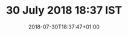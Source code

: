 ---
title: 30 July 2018 18:37 IST
date: 2018-07-30T18:37:47+01:00
tags: []
categories: []
type: ["photo", "latest"]
visibility: ["public"]
aliases:
    - /photos/2018/07/30/18/37.md
body_classes: "photos latest"
colours:
    primary-bg: "3,100%,92%" # hsl(3,100%,92%)
    secondary-bg: "5,100%,89%" # hsl(5,100%,89%)
    text: "195,100%,20%" # hsl(195,100%,20%)
    linktext: "195,100%,25%" # hsl(195,100%,25%)
    darklinktext: "195,70%,14%" # hsl(195,70%,14%)
    brilliant: "196,100%,42%" # hsl(196,100%,42%)
    tab-two: "278,9%,83%" # hsl(278,9%,83%)
    tab-three: "205,35%,76%" # hsl(205,35%,76%)
    tab-four: "199,52%,67%" # hsl(199,52%,67%)
    tab-five: "197,62%,59%" # hsl(197,62%,59%)
    tab-six: "196,68%,51%" # hsl(196,68%,51%)
twitterurl: ""
mastodonurl: ""
instagramurl: ""
image: "/photos/osky-4.jpg"
imageAlt: "Selfie of me and Oskar the huskamute where I look like I’m trying to be cool and he looks fed up with his ears back."
imageOrientation: "portrait"
description: "Slight blurry photo of me and an Oskar who is sick of my shit."
---
